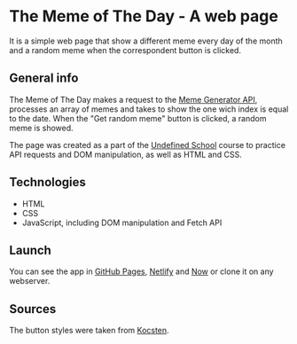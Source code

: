 # The Meme of The Day - A web page

It is a simple web page that show a different meme every day of the month and a random meme when the correspondent button is clicked.

## General info

The Meme of The Day makes a request to the [Meme Generator API](https://api.imgflip.com/), processes an array of memes and takes to show the one wich index is equal to the date. When the "Get random meme" button is clicked, a random meme is showed.

The page was created as a part of the [Undefined School](https://github.com/undefinedschool/project-3-meme-of-the-day) course to practice API requests and DOM manipulation, as well as HTML and CSS.

## Technologies

- HTML
- CSS
- JavaScript, including DOM manipulation and Fetch API

## Launch

You can see the app in [GitHub Pages](https://livchits.github.io/memeOfTheDay/), [Netlify](https://keen-northcutt-be6380.netlify.com/) and [Now](https://memeoftheday.now.sh/) or clone it on any webserver.

## Sources

The button styles were taken from [Kocsten](https://codepen.io/kocsten).
